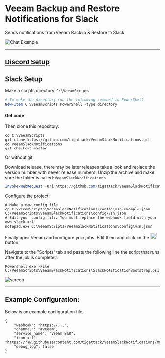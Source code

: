 # Veeam Backup and Restore Notifications for Slack

Sends notifications from Veeam Backup & Restore to Slack

![Chat Example](https://raw.githubusercontent.com/tigattack/VeeamSlackNotifications/1d6bd61e93a11ce22e1d228d6f30deadc7c91489/asset/img/screens/sh-2.png)

---
## [Discord Setup](https://blog.tiga.tech/veeam-b-r-notifications-in-discord/)

## Slack Setup

Make a scripts directory: `C:\VeeamScripts`

```powershell
# To make the directory run the following command in PowerShell
New-Item C:\VeeamScripts PowerShell -type directory
```

#### Get code

Then clone this repository:

```shell
cd C:\VeeamScripts
git clone https://github.com/tigattack/VeeamSlackNotifications.git
cd VeeamSlackNotifications
git checkout master
```

Or without git:

Download release, there may be later releases take a look and replace the version number with newer release numbers.
Unzip the archive and make sure the folder is called: `VeeamSlackNotifications`
```powershell
Invoke-WebRequest -Uri https://github.com/tigattack/VeeamSlackNotifications/archive/2.1.zip -OutFile C:\VeeamScripts\VeeamSlackNotifications-v1.0.zip
```

Configure the project:

```shell
# Make a new config file
cp C:\VeeamScripts\VeeamSlackNotifications\config\vsn.example.json C:\VeeamScripts\VeeamSlackNotifications\config\vsn.json
# Edit your config file. You must replace the webhook field with your own slack url.
notepad.exe C:\VeeamScripts\VeeamSlackNotifications\config\vsn.json
```

Finally open Veeam and configure your jobs. Edit them and click on the <img src="asset/img/screens/sh-3.png" height="20"> button.

Navigate to the "Scripts" tab and paste the following line the script that runs after the job is completed:

```shell
Powershell.exe -File C:\VeeamScripts\VeeamSlackNotifications\SlackNotificationBootstrap.ps1
```

![screen](asset/img/screens/sh-1.png)

---

## Example Configuration:

Below is an example configuration file.

```shell
{
	"webhook": "https://...",
	"channel": "#veeam",
	"service_name": "Veeam B&R",
	"icon_url": "https://raw.githubusercontent.com/tigattack/VeeamSlackNotifications/master/asset/img/icon/VeeamB%26R.png",
	"debug_log": false
}
```
